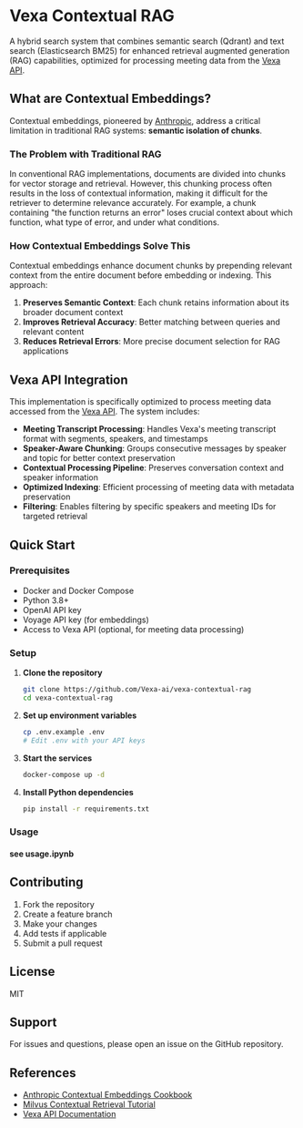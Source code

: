 # Vexa Contextual RAG

A hybrid search system that combines semantic search (Qdrant) and text search (Elasticsearch BM25) for enhanced retrieval augmented generation (RAG) capabilities, optimized for processing meeting data from the [Vexa API](https://github.com/Vexa-ai/vexa).

## What are Contextual Embeddings?

Contextual embeddings, pioneered by [Anthropic](https://github.com/anthropics/anthropic-cookbook/tree/main/skills/contextual-embeddings), address a critical limitation in traditional RAG systems: **semantic isolation of chunks**. 

### The Problem with Traditional RAG

In conventional RAG implementations, documents are divided into chunks for vector storage and retrieval. However, this chunking process often results in the loss of contextual information, making it difficult for the retriever to determine relevance accurately. For example, a chunk containing "the function returns an error" loses crucial context about which function, what type of error, and under what conditions.

### How Contextual Embeddings Solve This

Contextual embeddings enhance document chunks by prepending relevant context from the entire document before embedding or indexing. This approach:

1. **Preserves Semantic Context**: Each chunk retains information about its broader document context
2. **Improves Retrieval Accuracy**: Better matching between queries and relevant content
3. **Reduces Retrieval Errors**: More precise document selection for RAG applications


## Vexa API Integration

This implementation is specifically optimized to process meeting data accessed from the [Vexa API](https://github.com/Vexa-ai/vexa). The system includes:

- **Meeting Transcript Processing**: Handles Vexa's meeting transcript format with segments, speakers, and timestamps
- **Speaker-Aware Chunking**: Groups consecutive messages by speaker and topic for better context preservation
- **Contextual Processing Pipeline**: Preserves conversation context and speaker information
- **Optimized Indexing**: Efficient processing of meeting data with metadata preservation
- **Filtering**: Enables filtering by specific speakers and meeting IDs for targeted retrieval


## Quick Start

### Prerequisites

- Docker and Docker Compose
- Python 3.8+
- OpenAI API key
- Voyage API key (for embeddings)
- Access to Vexa API (optional, for meeting data processing)

### Setup

1. **Clone the repository**
   ```bash
   git clone https://github.com/Vexa-ai/vexa-contextual-rag
   cd vexa-contextual-rag
   ```

2. **Set up environment variables**
   ```bash
   cp .env.example .env
   # Edit .env with your API keys
   ```

3. **Start the services**
   ```bash
   docker-compose up -d
   ```

4. **Install Python dependencies**
   ```bash
   pip install -r requirements.txt
   ```

### Usage

#### see usage.ipynb


## Contributing

1. Fork the repository
2. Create a feature branch
3. Make your changes
4. Add tests if applicable
5. Submit a pull request

## License

MIT

## Support

For issues and questions, please open an issue on the GitHub repository.

## References

- [Anthropic Contextual Embeddings Cookbook](https://github.com/anthropics/anthropic-cookbook/tree/main/skills/contextual-embeddings)
- [Milvus Contextual Retrieval Tutorial](https://milvus.io/docs/contextual_retrieval_with_milvus.md)
- [Vexa API Documentation](https://github.com/Vexa-ai/vexa) 
